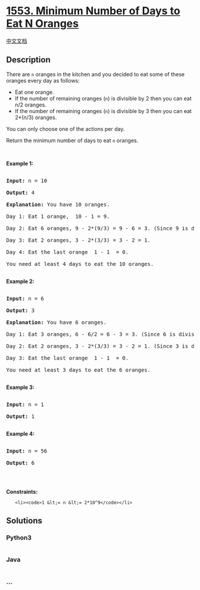 # [1553. Minimum Number of Days to Eat N Oranges](https://leetcode.com/problems/minimum-number-of-days-to-eat-n-oranges)

[中文文档](/solution/1500-1599/1553.Minimum%20Number%20of%20Days%20to%20Eat%20N%20Oranges/README.md)

## Description

<p>There are <code>n</code> oranges in the kitchen and you decided to eat some of these oranges every day as follows:</p>



<ul>
	<li>Eat one orange.</li>
	<li>If the number of remaining oranges (<code>n</code>) is divisible by 2 then you can eat&nbsp; n/2 oranges.</li>
	<li>If the number of remaining oranges (<code>n</code>) is divisible by 3&nbsp;then you can eat&nbsp; 2*(n/3)&nbsp;oranges.</li>
</ul>



<p>You can only choose one of the actions per day.</p>



<p>Return the minimum number of days to eat <code>n</code> oranges.</p>



<p>&nbsp;</p>

<p><strong>Example 1:</strong></p>



<pre>

<strong>Input:</strong> n = 10

<strong>Output:</strong> 4

<strong>Explanation:</strong> You have 10 oranges.

Day 1: Eat 1 orange,  10 - 1 = 9.  

Day 2: Eat 6 oranges, 9 - 2*(9/3) = 9 - 6 = 3. (Since 9 is divisible by 3)

Day 3: Eat 2 oranges, 3 - 2*(3/3) = 3 - 2 = 1. 

Day 4: Eat the last orange  1 - 1  = 0.

You need at least 4 days to eat the 10 oranges.

</pre>



<p><strong>Example 2:</strong></p>



<pre>

<strong>Input:</strong> n = 6

<strong>Output:</strong> 3

<strong>Explanation:</strong> You have 6 oranges.

Day 1: Eat 3 oranges, 6 - 6/2 = 6 - 3 = 3. (Since 6 is divisible by 2).

Day 2: Eat 2 oranges, 3 - 2*(3/3) = 3 - 2 = 1. (Since 3 is divisible by 3)

Day 3: Eat the last orange  1 - 1  = 0.

You need at least 3 days to eat the 6 oranges.

</pre>



<p><strong>Example 3:</strong></p>



<pre>

<strong>Input:</strong> n = 1

<strong>Output:</strong> 1

</pre>



<p><strong>Example 4:</strong></p>



<pre>

<strong>Input:</strong> n = 56

<strong>Output:</strong> 6

</pre>



<p>&nbsp;</p>

<p><strong>Constraints:</strong></p>



<ul>

	<li><code>1 &lt;= n &lt;= 2*10^9</code></li>

</ul>

## Solutions



<!-- tabs:start -->

### **Python3**


```python

```

### **Java**


```java

```

### **...**
```

```

<!-- tabs:end -->